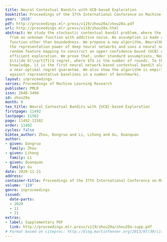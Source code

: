```yaml
---
title: Neural Contextual Bandits with UCB-based Exploration
booktitle: Proceedings of the 37th International Conference on Machine Learning
year: '2020'
pdf: http://proceedings.mlr.press/v119/zhou20a/zhou20a.pdf
url: http://proceedings.mlr.press/v119/zhou20a.html
abstract: We study the stochastic contextual bandit problem, where the reward is generated
  from an unknown function with additive noise. No assumption is made about the reward
  function other than boundedness. We propose a new algorithm, NeuralUCB, which leverages
  the representation power of deep neural networks and uses a neural network-based
  random feature mapping to construct an upper confidence bound (UCB) of reward for
  efficient exploration. We prove that, under standard assumptions, NeuralUCB achieves
  $\tilde O(\sqrt{T})$ regret, where $T$ is the number of rounds. To the best of our
  knowledge, it is the first neural network-based contextual bandit algorithm with
  a near-optimal regret guarantee. We also show the algorithm is empirically competitive
  against representative baselines in a number of benchmarks.
layout: inproceedings
series: Proceedings of Machine Learning Research
publisher: PMLR
issn: 2640-3498
id: zhou20a
month: 0
tex_title: Neural Contextual Bandits with {UCB}-based Exploration
firstpage: 11492
lastpage: 11502
page: 11492-11502
order: 11492
cycles: false
bibtex_author: Zhou, Dongruo and Li, Lihong and Gu, Quanquan
author:
- given: Dongruo
  family: Zhou
- given: Lihong
  family: Li
- given: Quanquan
  family: Gu
date: 2020-11-21
address: 
container-title: Proceedings of the 37th International Conference on Machine Learning
volume: '119'
genre: inproceedings
issued:
  date-parts:
  - 2020
  - 11
  - 21
extras:
- label: Supplementary PDF
  link: http://proceedings.mlr.press/v119/zhou20a/zhou20a-supp.pdf
# Format based on citeproc: http://blog.martinfenner.org/2013/07/30/citeproc-yaml-for-bibliographies/
---
```

